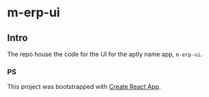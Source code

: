 # m-erp-ui

## Intro

The repo house the code for the UI for the aptly name app, `m-erp-ui`.

### PS

This project was bootstrapped with [Create React App](https://github.com/facebook/create-react-app).
